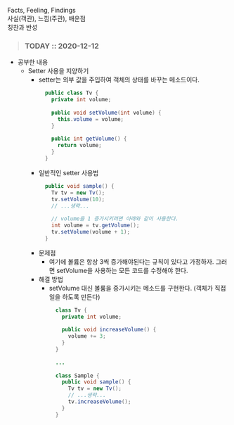 Facts, Feeling, Findings  
사실(객관), 느낌(주관), 배운점  
칭찬과 반성

> ### TODAY :: 2020-12-12

* 공부한 내용
  * Setter 사용을 지양하기
    - setter는 외부 값을 주입하여 객체의 상태를 바꾸는 메소드이다.
      ```java
        public class Tv {
          private int volume;
          
          public void setVolume(int volume) {
            this.volume = volume;
          }
          
          public int getVolume() {
            return volume;
          }
        }
      ```
    - 일반적인 setter 사용법
      ```java
        public void sample() {
          Tv tv = new Tv();
          tv.setVolume(10);
          // ...생략...
          
          // volume을 1 증가시키려면 아래와 같이 사용한다.
          int volume = tv.getVolume();
          tv.setVolume(volume + 1);
        }
      ```
    - 문제점
      - 여기에 볼륨은 항상 3씩 증가해야된다는 규칙이 있다고 가정하자. 그러면 setVolume을 사용하는 모든 코드를 수정해야 한다.
    - 해결 방법
      - setVolume 대신 볼륨을 증가시키는 메소드를 구현한다. (객체가 직접 일을 하도록 만든다)
        ```java
          class Tv {
            private int volume;
            
            public void increaseVolume() {
              volume += 3;
            }
          }
          
          ...
          
          class Sample {
            public void sample() {
              Tv tv = new Tv();
              // ...생략...
              tv.increaseVolume();
            }
          }
        ```

